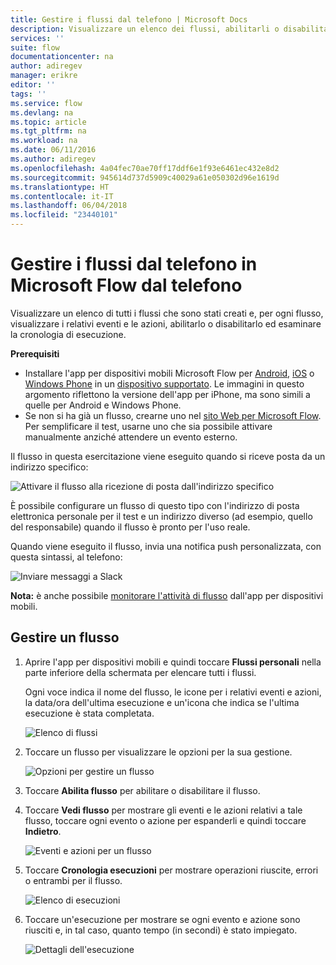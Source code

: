 ```yaml
---
title: Gestire i flussi dal telefono | Microsoft Docs
description: Visualizzare un elenco dei flussi, abilitarli o disabilitarli e visualizzare eventi, azioni e cronologia di esecuzione di ogni flusso
services: ''
suite: flow
documentationcenter: na
author: adiregev
manager: erikre
editor: ''
tags: ''
ms.service: flow
ms.devlang: na
ms.topic: article
ms.tgt_pltfrm: na
ms.workload: na
ms.date: 06/11/2016
ms.author: adiregev
ms.openlocfilehash: 4a04fec70ae70ff17ddf6e1f93e6461ec432e8d2
ms.sourcegitcommit: 945614d737d5909c40029a61e050302d96e1619d
ms.translationtype: HT
ms.contentlocale: it-IT
ms.lasthandoff: 06/04/2018
ms.locfileid: "23440101"
---
```

# <a name="manage-flows-in-microsoft-flow-from-your-phone"></a>Gestire i flussi dal telefono in Microsoft Flow dal telefono
Visualizzare un elenco di tutti i flussi che sono stati creati e, per ogni flusso, visualizzare i relativi eventi e le azioni, abilitarlo o disabilitarlo ed esaminare la cronologia di esecuzione.

**Prerequisiti**

* Installare l'app per dispositivi mobili Microsoft Flow per [Android](https://aka.ms/flowmobiledocsandroid), [iOS](https://aka.ms/flowmobiledocsios) o [Windows Phone](https://aka.ms/flowmobilewindows) in un [dispositivo supportato](getting-started.md#use-the-mobile-app). Le immagini in questo argomento riflettono la versione dell'app per iPhone, ma sono simili a quelle per Android e Windows Phone.
* Se non si ha già un flusso, crearne uno nel [sito Web per Microsoft Flow](https://flow.microsoft.com/). Per semplificare il test, usarne uno che sia possibile attivare manualmente anziché attendere un evento esterno.

Il flusso in questa esercitazione viene eseguito quando si riceve posta da un indirizzo specifico:

![Attivare il flusso alla ricezione di posta dall'indirizzo specifico](./media/mobile-manage-flows/create-trigger.png)

È possibile configurare un flusso di questo tipo con l'indirizzo di posta elettronica personale per il test e un indirizzo diverso (ad esempio, quello del responsabile) quando il flusso è pronto per l'uso reale.

Quando viene eseguito il flusso, invia una notifica push personalizzata, con questa sintassi, al telefono:

![Inviare messaggi a Slack](./media/mobile-manage-flows/create-event.png)

**Nota:** è anche possibile [monitorare l'attività di flusso](mobile-monitor-activity.md) dall'app per dispositivi mobili.

## <a name="manage-a-flow"></a>Gestire un flusso
1. Aprire l'app per dispositivi mobili e quindi toccare **Flussi personali** nella parte inferiore della schermata per elencare tutti i flussi.
   
    Ogni voce indica il nome del flusso, le icone per i relativi eventi e azioni, la data/ora dell'ultima esecuzione e un'icona che indica se l'ultima esecuzione è stata completata.
   
    ![Elenco di flussi](./media/mobile-manage-flows/flow-list.png)
2. Toccare un flusso per visualizzare le opzioni per la sua gestione.
   
    ![Opzioni per gestire un flusso](./media/mobile-manage-flows/flow-details.png)
3. Toccare **Abilita flusso** per abilitare o disabilitare il flusso.
4. Toccare **Vedi flusso** per mostrare gli eventi e le azioni relativi a tale flusso, toccare ogni evento o azione per espanderli e quindi toccare **Indietro**.
   
    ![Eventi e azioni per un flusso](./media/mobile-manage-flows/flow-event-action.png)
5. Toccare **Cronologia esecuzioni** per mostrare operazioni riuscite, errori o entrambi per il flusso.
   
    ![Elenco di esecuzioni](./media/mobile-manage-flows/history-mixed.png)
6. Toccare un'esecuzione per mostrare se ogni evento e azione sono riusciti e, in tal caso, quanto tempo (in secondi) è stato impiegato.
   
    ![Dettagli dell'esecuzione](./media/mobile-manage-flows/flow-run.png)

